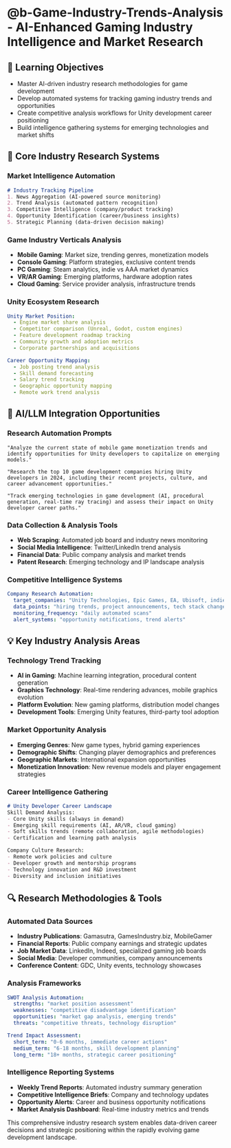 # @b-Game-Industry-Trends-Analysis - AI-Enhanced Gaming Industry Intelligence and Market Research

## 🎯 Learning Objectives
- Master AI-driven industry research methodologies for game development
- Develop automated systems for tracking gaming industry trends and opportunities
- Create competitive analysis workflows for Unity development career positioning
- Build intelligence gathering systems for emerging technologies and market shifts

## 🔧 Core Industry Research Systems

### Market Intelligence Automation
```markdown
# Industry Tracking Pipeline
1. News Aggregation (AI-powered source monitoring)
2. Trend Analysis (automated pattern recognition)
3. Competitive Intelligence (company/product tracking)
4. Opportunity Identification (career/business insights)
5. Strategic Planning (data-driven decision making)
```

### Game Industry Verticals Analysis
- **Mobile Gaming**: Market size, trending genres, monetization models
- **Console Gaming**: Platform strategies, exclusive content trends
- **PC Gaming**: Steam analytics, indie vs AAA market dynamics
- **VR/AR Gaming**: Emerging platforms, hardware adoption rates
- **Cloud Gaming**: Service provider analysis, infrastructure trends

### Unity Ecosystem Research
```yaml
Unity Market Position:
  - Engine market share analysis
  - Competitor comparison (Unreal, Godot, custom engines)
  - Feature development roadmap tracking
  - Community growth and adoption metrics
  - Corporate partnerships and acquisitions

Career Opportunity Mapping:
  - Job posting trend analysis
  - Skill demand forecasting
  - Salary trend tracking
  - Geographic opportunity mapping
  - Remote work trend analysis
```

## 🚀 AI/LLM Integration Opportunities

### Research Automation Prompts
```
"Analyze the current state of mobile game monetization trends and identify opportunities for Unity developers to capitalize on emerging models."

"Research the top 10 game development companies hiring Unity developers in 2024, including their recent projects, culture, and career advancement opportunities."

"Track emerging technologies in game development (AI, procedural generation, real-time ray tracing) and assess their impact on Unity developer career paths."
```

### Data Collection & Analysis Tools
- **Web Scraping**: Automated job board and industry news monitoring
- **Social Media Intelligence**: Twitter/LinkedIn trend analysis
- **Financial Data**: Public company analysis and market trends  
- **Patent Research**: Emerging technology and IP landscape analysis

### Competitive Intelligence Systems
```yaml
Company Research Automation:
  target_companies: "Unity Technologies, Epic Games, EA, Ubisoft, indie studios"
  data_points: "hiring trends, project announcements, tech stack changes"
  monitoring_frequency: "daily automated scans"
  alert_systems: "opportunity notifications, trend alerts"
```

## 💡 Key Industry Analysis Areas

### Technology Trend Tracking
- **AI in Gaming**: Machine learning integration, procedural content generation
- **Graphics Technology**: Real-time rendering advances, mobile graphics evolution
- **Platform Evolution**: New gaming platforms, distribution model changes
- **Development Tools**: Emerging Unity features, third-party tool adoption

### Market Opportunity Analysis
- **Emerging Genres**: New game types, hybrid gaming experiences
- **Demographic Shifts**: Changing player demographics and preferences
- **Geographic Markets**: International expansion opportunities
- **Monetization Innovation**: New revenue models and player engagement strategies

### Career Intelligence Gathering
```markdown
# Unity Developer Career Landscape
Skill Demand Analysis:
- Core Unity skills (always in demand)
- Emerging skill requirements (AI, AR/VR, cloud gaming)
- Soft skills trends (remote collaboration, agile methodologies)
- Certification and learning path analysis

Company Culture Research:
- Remote work policies and culture
- Developer growth and mentorship programs
- Technology innovation and R&D investment
- Diversity and inclusion initiatives
```

## 🔍 Research Methodologies & Tools

### Automated Data Sources
- **Industry Publications**: Gamasutra, GamesIndustry.biz, MobileGamer
- **Financial Reports**: Public company earnings and strategic updates
- **Job Market Data**: LinkedIn, Indeed, specialized gaming job boards
- **Social Media**: Developer communities, company announcements
- **Conference Content**: GDC, Unity events, technology showcases

### Analysis Frameworks
```yaml
SWOT Analysis Automation:
  strengths: "market position assessment"
  weaknesses: "competitive disadvantage identification"  
  opportunities: "market gap analysis, emerging trends"
  threats: "competitive threats, technology disruption"

Trend Impact Assessment:
  short_term: "0-6 months, immediate career actions"
  medium_term: "6-18 months, skill development planning"
  long_term: "18+ months, strategic career positioning"
```

### Intelligence Reporting Systems
- **Weekly Trend Reports**: Automated industry summary generation
- **Competitive Intelligence Briefs**: Company and technology updates
- **Opportunity Alerts**: Career and business opportunity notifications
- **Market Analysis Dashboard**: Real-time industry metrics and trends

This comprehensive industry research system enables data-driven career decisions and strategic positioning within the rapidly evolving game development landscape.